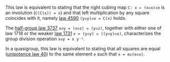 This law is equivalent to stating that the right cubing map `C: x ↦ (x◇x)◇x` is an involution (`C(C(x)) = x`) and that left multiplication by any square coincides with it, namely [law 4590](https://teorth.github.io/equational_theories/implications/?4590) `(y◇y)◇x = C(x)` holds.

The [half-group law 3737](https://teorth.github.io/equational_theories/implications/?3737) `x◇y = (x◇z) ◇ (y◇z)`, together with either one of law 1718 or the weaker [law 1731](https://teorth.github.io/equational_theories/implications/?1731) `x = (y◇y) ◇ ((y◇y)◇x)`, characterizes the group division operation `x◇y = x y⁻¹`.

In a quasigroup, this law is equivalent to stating that all squares are equal ([unipotence law 40](https://teorth.github.io/equational_theories/implications/?40)) to the same element `e` such that `x = e◇(e◇x)`.
